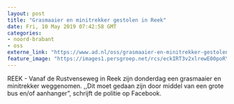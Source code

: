 ```yaml
---
layout: post
title: "Grasmaaier en minitrekker gestolen in Reek"
date: Fri, 10 May 2019 07:42:58 GMT
categories: 
- noord-brabant 
- oss 
externe_link: "https://www.ad.nl/oss/grasmaaier-en-minitrekker-gestolen-in-reek~a096c977/"
feature_image: "https://images1.persgroep.net/rcs/eckIRT3v2xlrewE00poRY9VY7gk/diocontent/147817656/_fitwidth/400/?appId=21791a8992982cd8da851550a453bd7f&quality=0.7"
---
```


REEK - Vanaf de Rustvenseweg in Reek zijn donderdag een grasmaaier en minitrekker weggenomen. ,,Dit moet gedaan zijn door middel van een grote bus en/of aanhanger”, schrijft de politie op Facebook.
